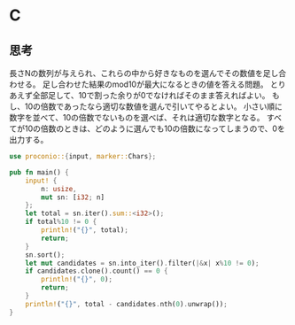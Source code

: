 # C
## 思考
長さNの数列が与えられ、これらの中から好きなものを選んでその数値を足し合わせる。
足し合わせた結果のmod10が最大になるときの値を答える問題。
とりあえず全部足して、10で割った余りが0でなければそのまま答えればよい。
もし、10の倍数であったなら適切な数値を選んで引いてやるとよい。
小さい順に数字を並べて、10の倍数でないものを選べば、それは適切な数字となる。
すべてが10の倍数のときは、どのように選んでも10の倍数になってしまうので、0を出力する。
```rust
use proconio::{input, marker::Chars};

pub fn main() {
    input! {
        n: usize,
        mut sn: [i32; n]
    };
    let total = sn.iter().sum::<i32>();
    if total%10 != 0 {
        println!("{}", total);
        return;
    }
    sn.sort();
    let mut candidates = sn.into_iter().filter(|&x| x%10 != 0);
    if candidates.clone().count() == 0 {
        println!("{}", 0);
        return;
    }
    println!("{}", total - candidates.nth(0).unwrap());
}
```